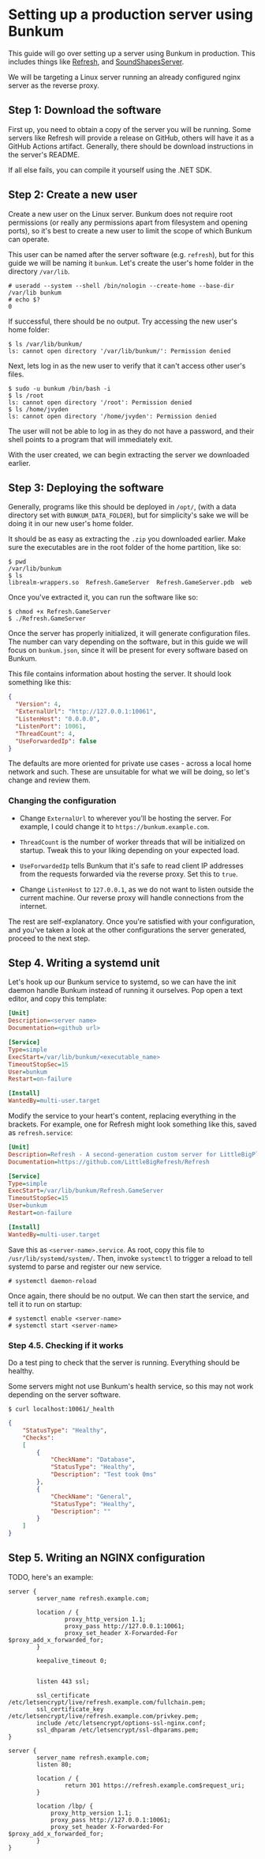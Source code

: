 # Setting up a production server using Bunkum

This guide will go over setting up a server using Bunkum in production. This includes things like [Refresh](https://github.com/LittleBigRefresh/Refresh), and [SoundShapesServer](https://github.com/turecross321/SoundShapesServer).

We will be targeting a Linux server running an already configured nginx server as the reverse proxy.

## Step 1: Download the software

First up, you need to obtain a copy of the server you will be running. Some servers like Refresh will provide a release on GitHub, others will have it as a GitHub Actions artifact. Generally, there should be download instructions in the server's README.

If all else fails, you can compile it yourself using the .NET SDK.

## Step 2: Create a new user

Create a new user on the Linux server. Bunkum does not require root permissions (or really any permissions apart from filesystem and opening ports), so it's best to create a new user to limit the scope of which Bunkum can operate.

This user can be named after the server software (e.g. `refresh`), but for this guide we will be naming it `bunkum`. Let's create the user's home folder in the directory `/var/lib`.

```
# useradd --system --shell /bin/nologin --create-home --base-dir /var/lib bunkum
# echo $?
0
```

If successful, there should be no output. Try accessing the new user's home folder:

```
$ ls /var/lib/bunkum/
ls: cannot open directory '/var/lib/bunkum/': Permission denied
```

Next, lets log in as the new user to verify that it can't access other user's files.

```
$ sudo -u bunkum /bin/bash -i
$ ls /root
ls: cannot open directory '/root': Permission denied
$ ls /home/jvyden
ls: cannot open directory '/home/jvyden': Permission denied
```

The user will not be able to log in as they do not have a password, and their shell points to a program that will immediately exit.

With the user created, we can begin extracting the server we downloaded earlier.

## Step 3: Deploying the software

Generally, programs like this should be deployed in `/opt/`, (with a data directory set with `BUNKUM_DATA_FOLDER`), but for simplicity's sake we will be doing it in our new user's home folder.

It should be as easy as extracting the `.zip` you downloaded earlier. Make sure the executables are in the root folder of the home partition, like so:

```
$ pwd
/var/lib/bunkum
$ ls
librealm-wrappers.so  Refresh.GameServer  Refresh.GameServer.pdb  web
```
Once you've extracted it, you can run the software like so:

```
$ chmod +x Refresh.GameServer
$ ./Refresh.GameServer
```

Once the server has properly initialized, it will generate configuration files. The number can vary depending on the software, but in this guide we will focus on `bunkum.json`, since it will be present for every software based on Bunkum.

This file contains information about hosting the server. It should look something like this:

```json
{
  "Version": 4,
  "ExternalUrl": "http://127.0.0.1:10061",
  "ListenHost": "0.0.0.0",
  "ListenPort": 10061,
  "ThreadCount": 4,
  "UseForwardedIp": false
}
```

The defaults are more oriented for private use cases - across a local home network and such. These are unsuitable for what we will be doing, so let's change and review them.

### Changing the configuration

- Change `ExternalUrl` to wherever you'll be hosting the server. For example, I could change it to `https://bunkum.example.com`.

- `ThreadCount` is the number of worker threads that will be initialized on startup. Tweak this to your liking depending on your expected load.

- `UseForwardedIp` tells Bunkum that it's safe to read client IP addresses from the requests forwarded via the reverse proxy. Set this to `true`.

- Change `ListenHost` to `127.0.0.1`, as we do not want to listen outside the current machine. Our reverse proxy will handle connections from the internet.

The rest are self-explanatory. Once you're satisfied with your configuration, and you've taken a look at the other configurations the server generated, proceed to the next step.

## Step 4. Writing a systemd unit

Let's hook up our Bunkum service to systemd, so we can have the init daemon handle Bunkum instead of running it ourselves. Pop open a text editor, and copy this template:

```ini
[Unit]
Description=<server name>
Documentation=<github url>

[Service]
Type=simple
ExecStart=/var/lib/bunkum/<executable_name>
TimeoutStopSec=15
User=bunkum
Restart=on-failure

[Install]
WantedBy=multi-user.target
```

Modify the service to your heart's content, replacing everything in the brackets. For example, one for Refresh might look something like this, saved as `refresh.service`:

```ini
[Unit]
Description=Refresh - A second-generation custom server for LittleBigPlanet.
Documentation=https://github.com/LittleBigRefresh/Refresh

[Service]
Type=simple
ExecStart=/var/lib/bunkum/Refresh.GameServer
TimeoutStopSec=15
User=bunkum
Restart=on-failure

[Install]
WantedBy=multi-user.target
```

Save this as `<server-name>.service`. As root, copy this file to `/usr/lib/systemd/system/`. Then, invoke `systemctl` to trigger a reload to tell systemd to parse and register our new service.

```
# systemctl daemon-reload
```

Once again, there should be no output. We can then start the service, and tell it to run on startup:

```
# systemctl enable <server-name>
# systemctl start <server-name>
```

### Step 4.5. Checking if it works

Do a test ping to check that the server is running. Everything should be healthy.

<note>
<p>Some servers might not use Bunkum's health service, so this may not work depending on the server software.</p>
</note>

`$ curl localhost:10061/_health`
```json
{
    "StatusType": "Healthy",
    "Checks":
    [
        {
            "CheckName": "Database",
            "StatusType": "Healthy",
            "Description": "Test took 0ms"
        },
        {
            "CheckName": "General",
            "StatusType": "Healthy",
            "Description": ""
        }
    ]
}
```

## Step 5. Writing an NGINX configuration

TODO, here's an example:

```nginx
server {
        server_name refresh.example.com;

        location / {
                proxy_http_version 1.1;
                proxy_pass http://127.0.0.1:10061;
                proxy_set_header X-Forwarded-For $proxy_add_x_forwarded_for;
        }

        keepalive_timeout 0;


        listen 443 ssl;

        ssl_certificate /etc/letsencrypt/live/refresh.example.com/fullchain.pem;
        ssl_certificate_key /etc/letsencrypt/live/refresh.example.com/privkey.pem;
        include /etc/letsencrypt/options-ssl-nginx.conf;
        ssl_dhparam /etc/letsencrypt/ssl-dhparams.pem;
}

server {
        server_name refresh.example.com;
        listen 80;

        location / {
                return 301 https://refresh.example.com$request_uri;
        }

        location /lbp/ {
            proxy_http_version 1.1;
            proxy_pass http://127.0.0.1:10061;
            proxy_set_header X-Forwarded-For $proxy_add_x_forwarded_for;
        }
}
```